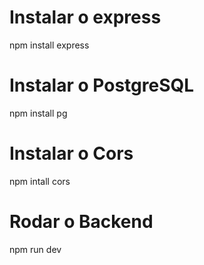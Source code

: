 # Instalar o express
npm install express

# Instalar o PostgreSQL
npm install pg

# Instalar o Cors
npm intall cors

# Rodar o Backend
npm run dev